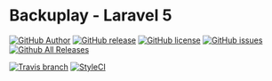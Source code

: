 # Backuplay - Laravel 5

[![GitHub Author](https://img.shields.io/badge/author-@gummibeer-lightgrey.svg?style=flat-square)](https://github.com/Gummibeer)
[![GitHub release](https://img.shields.io/github/release/gummibeer/backuplay.svg?style=flat-square)](https://github.com/Gummibeer/Backuplay/releases)
[![GitHub license](https://img.shields.io/badge/license-MIT-blue.svg?style=flat-square)](https://raw.githubusercontent.com/Gummibeer/Backuplay/master/LICENSE)
[![GitHub issues](https://img.shields.io/github/issues/Gummibeer/Backuplay.svg?style=flat-square)](https://github.com/Gummibeer/Backuplay/issues)
[![Github All Releases](https://img.shields.io/github/downloads/gummibeer/backuplay/total.svg?style=flat-square)](https://packagist.org/packages/gummibeer/backuplay)

[![Travis branch](https://img.shields.io/travis/Gummibeer/Backuplay/master.svg?style=flat-square)](https://travis-ci.org/Gummibeer/Backuplay/branches)
[![StyleCI](https://styleci.io/repos/58059429/shield)](https://styleci.io/repos/58059429)
